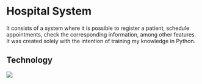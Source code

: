 <h1> Hospital System</h1>
It consists of a system where it is possible to register a patient, schedule appointments, check the corresponding information, among other features. It was created solely with the intention of training my knowledge in Python.
<h2>Technology</h2>
<div>
  <img src="https://img.shields.io/badge/Python-3776AB?style=for-the-badge&logo=python&logoColor=white)](https://www.python.org/)">
</div>
